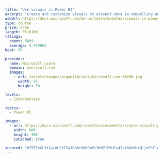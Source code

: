 ```yaml
---
title: "Use visuals in Power BI"
excerpt: "Create and customize visuals to present data in compelling and insightful ways."
webUrl: https://docs.microsoft.com/en-us/learn/modules/visuals-in-power-bi/
type: course
price: Free
length: PT1H16M
ratings:
  count: 5689
  average: 4.760063
heat: 55

provider:
  name: Microsoft Learn
  domain: microsoft.com
  images:
    - url: /assets/images/organizations/microsoft.com-50x50.jpg
      width: 50
      height: 50

levels:
  - Intermediate

topics:
  - Power BI

images:
  - url: https://docs.microsoft.com/learn/achievements/create-visuals-power-bi-desktop-social.png
    width: 800
    height: 400
    isCached: true

secured: "kI5ZZhXL9Yj4/oUSYISaJRhktU6K9u9z3hMZ+P0UCe4IsiGUn9b+Ql/oFhEiAvUBiD5LRvqHiEz5GCU8erk0E17UnUGVS/FMTJMi6Qe7fbwd8r6TfGYWmHbKQe8LiRfEGhqIC546EaY7YUDg7bLRK8ARgnDRUF88diDZDh6DR6dPLimicf2CVoksRBIAoO1sY9tTKc2cDJVBgwslV71mzCb5beNICnsIjHRnkXukDjq/bGXEbFUNFNtNQpfG1BbC9JDvb7G816ZD7woNfSV/ounJgc4JJZxJ1JmQJuG+lRPQHf2lcOlL2Viy7RGQrppp+XhmT8GR5o3ZBq0cil8TJ5MjShDY12opu1ZYooMhOJ7lZgn3DFWo2pP5Q+wS4dXSVb+ncqtVHTbYa3hWSoVUCWUMRXUiLoTKfB2wWpesE0U=;DX9aFLew7T9sdvSrAqyifg=="
---
```


